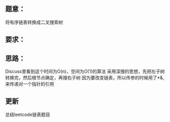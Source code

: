## 题意：
将有序链表转换成二叉搜索树

## 要求：


## 思路：
Discuss里看到这个时间为O(n)，空间为O(1)的算法
采用深搜的思想，先把左子树转换完，然后根节点确定，再搜右子树
因为要改变链表，所以传参的时候用了*&,来传递对一个指针的引用

## 更新
总结leetcode链表题目

